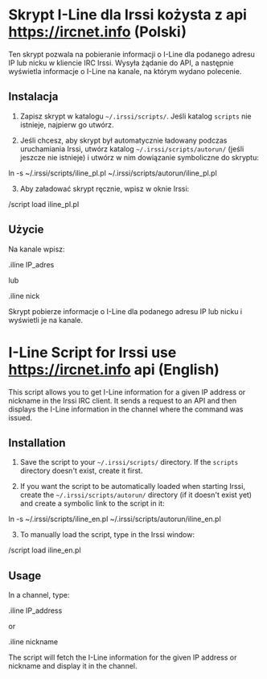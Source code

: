 # Skrypt I-Line dla Irssi kożysta z api https://ircnet.info (Polski)

Ten skrypt pozwala na pobieranie informacji o I-Line dla podanego adresu IP lub nicku w kliencie IRC Irssi. Wysyła żądanie do API, a następnie wyświetla informacje o I-Line na kanale, na którym wydano polecenie.

## Instalacja

1. Zapisz skrypt w katalogu `~/.irssi/scripts/`. Jeśli katalog `scripts` nie istnieje, najpierw go utwórz.

2. Jeśli chcesz, aby skrypt był automatycznie ładowany podczas uruchamiania Irssi, utwórz katalog `~/.irssi/scripts/autorun/` (jeśli jeszcze nie istnieje) i utwórz w nim dowiązanie symboliczne do skryptu:

ln -s ~/.irssi/scripts/iline_pl.pl ~/.irssi/scripts/autorun/iline_pl.pl


3. Aby załadować skrypt ręcznie, wpisz w oknie Irssi:

/script load iline_pl.pl


## Użycie

Na kanale wpisz:

.iline IP_adres


lub

.iline nick

Skrypt pobierze informacje o I-Line dla podanego adresu IP lub nicku i wyświetli je na kanale.


# I-Line Script for Irssi use https://ircnet.info api (English)

This script allows you to get I-Line information for a given IP address or nickname in the Irssi IRC client. It sends a request to an API and then displays the I-Line information in the channel where the command was issued.

## Installation

1. Save the script to your `~/.irssi/scripts/` directory. If the `scripts` directory doesn't exist, create it first.

2. If you want the script to be automatically loaded when starting Irssi, create the `~/.irssi/scripts/autorun/` directory (if it doesn't exist yet) and create a symbolic link to the script in it:

ln -s ~/.irssi/scripts/iline_en.pl ~/.irssi/scripts/autorun/iline_en.pl


3. To manually load the script, type in the Irssi window:

/script load iline_en.pl


## Usage

In a channel, type:

.iline IP_address

or

.iline nickname


The script will fetch the I-Line information for the given IP address or nickname and display it in the channel.
